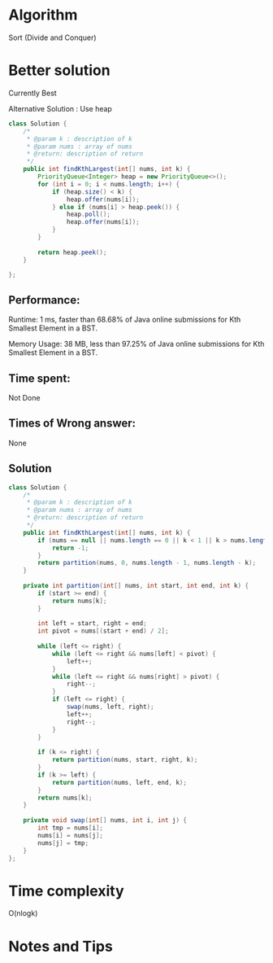 # Algorithm

Sort (Divide and Conquer)

# Better solution

Currently Best

Alternative Solution : Use heap

```java
class Solution {
    /*
     * @param k : description of k
     * @param nums : array of nums
     * @return: description of return
     */
    public int findKthLargest(int[] nums, int k) {
        PriorityQueue<Integer> heap = new PriorityQueue<>();
        for (int i = 0; i < nums.length; i++) {
            if (heap.size() < k) {
                heap.offer(nums[i]);
            } else if (nums[i] > heap.peek()) {
                heap.poll();
                heap.offer(nums[i]);
            }
        }
        
        return heap.peek();
    }

};
```



## Performance:

Runtime: 1 ms, faster than 68.68% of Java online submissions for Kth Smallest Element in a BST.

Memory Usage: 38 MB, less than 97.25% of Java online submissions for Kth Smallest Element in a BST.

## Time spent:

Not Done

## Times of Wrong answer:

None

## Solution

```java
class Solution {
    /*
     * @param k : description of k
     * @param nums : array of nums
     * @return: description of return
     */
    public int findKthLargest(int[] nums, int k) {
        if (nums == null || nums.length == 0 || k < 1 || k > nums.length){
            return -1;
        }
        return partition(nums, 0, nums.length - 1, nums.length - k);
    }
    
    private int partition(int[] nums, int start, int end, int k) {
        if (start >= end) {
            return nums[k];
        }
        
        int left = start, right = end;
        int pivot = nums[(start + end) / 2];
        
        while (left <= right) {
            while (left <= right && nums[left] < pivot) {
                left++;
            }
            while (left <= right && nums[right] > pivot) {
                right--;
            }
            if (left <= right) {
                swap(nums, left, right);
                left++;
                right--;
            }
        }
        
        if (k <= right) {
            return partition(nums, start, right, k);
        }
        if (k >= left) {
            return partition(nums, left, end, k);
        }
        return nums[k];
    }    
    
    private void swap(int[] nums, int i, int j) {
        int tmp = nums[i];
        nums[i] = nums[j];
        nums[j] = tmp;
    }
};
```

# Time complexity

O(nlogk)

# Notes and Tips


